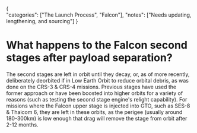 {    
    "categories": ["The Launch Process", "Falcon"],
    "notes": ["Needs updating, lengthening, and sourcing"]
}

# What happens to the Falcon second stages after payload separation?

The second stages are left in orbit until they decay, or, as of more recently, deliberately deorbited if in Low Earth Orbit to reduce orbital debris, as was done on the CRS-3 & CRS-4 missions. Previous stages have used the former approach or have been boosted into higher orbits for a variety of reasons (such as testing the second stage engine's relight capability). For missions where the Falcon upper stage is injected into GTO, such as SES-8 & Thaicom 6, they are left in these orbits, as the perigee (usually around 180-300km) is low enough that drag will remove the stage from orbit after 2-12 months.
